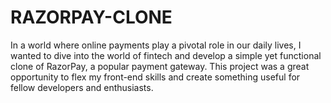 # RAZORPAY-CLONE
In a world where online payments play a pivotal role in our daily lives, I wanted to dive into the world of fintech and develop a simple yet functional clone of RazorPay, a popular payment gateway. This project was a great opportunity to flex my front-end skills and create something useful for fellow developers and enthusiasts.

